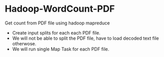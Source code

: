 # Hadoop-WordCount-PDF
Get count from PDF file using hadoop mapreduce

 - Create input splits for each each PDF file.
 - We will not be able to split the PDF file, have to load decoded text file otherwose.
 - We will run single Map Task for each PDF file.
